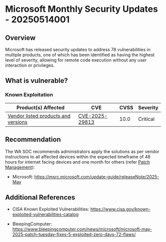 # Microsoft Monthly Security Updates - 20250514001

## Overview
Microsoft has released security updates to address 78 vulnerabilities in multiple products, one of which has been identified as having the highest level of severity, allowing for remote code execution without any user interaction or privileges.


## What is vulnerable?

### Known Exploitation

| Product(s) Affected                                                                                               | CVE                                                               | CVSS | Severity |
| ----------------------------------------------------------------------------------------------------------------- | ----------------------------------------------------------------- | ---- | -------- |
| [Vendor listed products and versions](https://msrc.microsoft.com/update-guide/releaseNote/2025-May) | [CVE-2025-29813](https://nvd.nist.gov/vuln/detail/CVE-2025-29813) | 10.0  | Critical     |

## Recommendation

The WA SOC recommends administrators apply the solutions as per vendor instructions to all affected devices within the expected timeframe of 48 hours for internet facing devices and one month for others (refer [Patch Management](../guidelines/patch-management.md)):

- Microsoft: <https://msrc.microsoft.com/update-guide/releaseNote/2025-May>

## Additional References

- CISA Known Exploited Vulnerabilities: <https://www.cisa.gov/known-exploited-vulnerabilities-catalog>

- BleepingComputer: <https://www.bleepingcomputer.com/news/microsoft/microsoft-may-2025-patch-tuesday-fixes-5-exploited-zero-days-72-flaws/>

